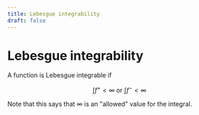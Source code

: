 ```yaml
---
title: Lebesgue integrability
draft: false
---
```

# Lebesgue integrability

A function is Lebesgue integrable if

$$\int f^+ < \infty \ \text{or} \ \int f^- < \infty $$

Note that this says that $\infty$ is an "allowed" value for the integral.
